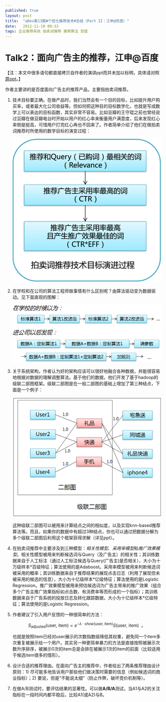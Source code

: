 ```yaml
---
published: true
layout: post
title:  "aDev第13期#个性化推荐技术#总结（Part II：江申@百度）"
date:   2012-11-10 00:33
tags: 企业推荐系统 拍卖词推荐 推荐算法 百度
---
```


# Talk2：面向广告主的推荐，江申@百度

【注：本文中很多语句都直接拷贝自作者的演讲ppt而并未加以标明，具体请对照[原ppt][jiangshen]。】

作者主要讲的是百度面向广告主的推荐产品，主要指拍卖词推荐。

 

1. 技术目标要正确。在做产品时，我们当然会有一个目的目标，比如提升用户购买率，或者最大化公司收益等。但如何把这种目的目标数学化，也就是写成数学上可以表达的目标函数，其实非常不容易。比如豆瓣的王守琨之前也曾经说过豆瓣在做豆瓣电台时开始以用户的红心率来衡量用户满意度，后来发现红心率倒是挺高，可惜用户打完红心再也不回来了。作者简单介绍了他们在做拍卖词推荐时所使用的数学目标的演变过程：

   ![流程图][flow] 


2. 在学校和在公司的算法工程师做事情有什么区别呢？由算法驱动变为数据驱动。见下面直观的图解：

   ![流程图][flow2] 


3. 关于系统架构，作者认为好的架构应该可以很好地融合各种数据，并能很容易地根据对数据的理解调整算法。基于他们的数据，他们开发了基于hadoop的级联二部图框架。级联二部图是在一般二部图的基础上增加了第三种结点，下面是一个例子：

   ![流程图][flow3] 

   这种级联二部图可以被用来计算结点之间的相似度，以及实现knn-based推荐算法等。而且，如果你的数据中有超过3种结点，你也可以通过把数据分解为多个级联二部图后利用这个框架获得求解（详见ppt）。


4. 在拍卖词推荐中主要涉及到三种模型：*相关性模型*、*采用率模型*和*推广效果模型*。相关性模型被用来判断候选词与Query（及广告主）的相关性；其训练数据来自于人工标注（通过人工标注候选与Query(广告主)是否相关），大小为十万级样本\*百级特征；算法使用的是Adaboost。采用率模型被用来判断候选词被采用的概率；其训练数据来自于推荐结果的展现点击日志（利用了展现但未被采用的候选的信息），大小为十亿级样本\*亿级特征；算法使用的是Logistic Regression。推广效果模型被用来预估候选词为广告主带来的推广效果（组合多个广告主推广效果指标如点击数、有消费率等而形成的一个指标）；其训练数据来自于广告系统的投放日志及转化跟踪数据，大小为十亿级样本*亿级特征；算法使用的是Logistic Regression。


5. 作者建议了引入用户反馈的一种很简单的方法：

   $$
   S_{\text{adjusted}}(\text{user, item}) = e^{-\lambda \cdot show(\text{user, item})} S(\text{user, item}) \ \ \text{。}
   $$

   也就是按照item已经对user展示的次数指数级降低其权重，避免同一个item多次重复被展示给一个用户。其实另一种更简单暴力的方法是直接按照被展示次数升序排序，被展示0次的item总是会排在被展示1次的item的前面（比较适用于候选item很多的情形）。
 

6. 设计合适的推荐理由。在面向广告主的推荐中，作者给出了两条推荐理由设计原则：1) 尽可能多地告诉用户那些他们做决策时需要的信息（例如候选词的商业指标）；2) 要说，但是“不能说太细”（防止作弊，破坏竞价机制等）。
 

7. 在做A/B测试时，要评估结果的显著性。可以做**A/B/A**测试，当A1与A2的关注指标在一段时间内都平稳后，比较A1(或A2)与B。


[jiangshen]: http://pan.baidu.com/s/1kTqprO7 "江申的slides"

[flow]: /images/jiangshen_flow.png "流程图"
[flow2]: /images/jiangshen_flow2.png "流程图2"
[flow3]: /images/jiangshen_flow3.png "流程图3"

